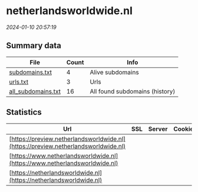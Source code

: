 # netherlandsworldwide.nl
*2024-01-10 20:57:19*
## Summary data
| File       | Count | Info |
|------------|-------|------|
|[subdomains.txt](/data/netherlandsworldwide.nl/subdomains.txt)|4|Alive subdomains|
|[urls.txt](/data/netherlandsworldwide.nl/urls.txt)|3|Urls|
|[all_subdomains.txt](/data/netherlandsworldwide.nl/all_subdomains.txt)|16|All found subdomains (history)|
## Statistics
| Url | SSL | Server | Cookie | HSTS | CSP | XFO | XXP | RP | Tech |Title |
|------------|-------|------|------|------|------|------|------|------|------|------|
|[https://preview.netherlandsworldwide.nl](https://preview.netherlandsworldwide.nl)| || |:white_check_mark: | | | |:white_check_mark: |HSTS||
|[https://www.netherlandsworldwide.nl](https://www.netherlandsworldwide.nl)| || |:white_check_mark: |:white_check_mark: | |:white_check_mark: |Bloomreach HSTS...|Home | Netherlan...|
|[https://netherlandsworldwide.nl](https://netherlandsworldwide.nl)| || |:white_check_mark: |:white_check_mark: | |:white_check_mark: |HSTS HTTP/3||